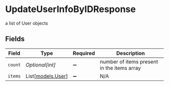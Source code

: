 # UpdateUserInfoByIDResponse

a list of User objects


## Fields

| Field                                      | Type                                       | Required                                   | Description                                |
| ------------------------------------------ | ------------------------------------------ | ------------------------------------------ | ------------------------------------------ |
| `count`                                    | *Optional[int]*                            | :heavy_minus_sign:                         | number of items present in the items array |
| `items`                                    | List[[models.User](../models/user.md)]     | :heavy_minus_sign:                         | N/A                                        |